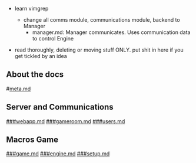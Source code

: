 - learn vimgrep
    - change all comms module, communications module, backend to Manager
        - manager.md: Manager communicates.  Uses communication data to control Engine

- read thoroughly, deleting or moving stuff ONLY.  put shit in here if you get tickled by an idea

## About the docs

#[meta.md](meta.md)

## Server and Communications

[###webapp.md](webapp.md)
[###gameroom.md](gameroom.md)
[###users.md](users.md)

## Macros Game

[###game.md](game.md)
[###engine.md](engine.md)
[###setup.md](setup.md)
